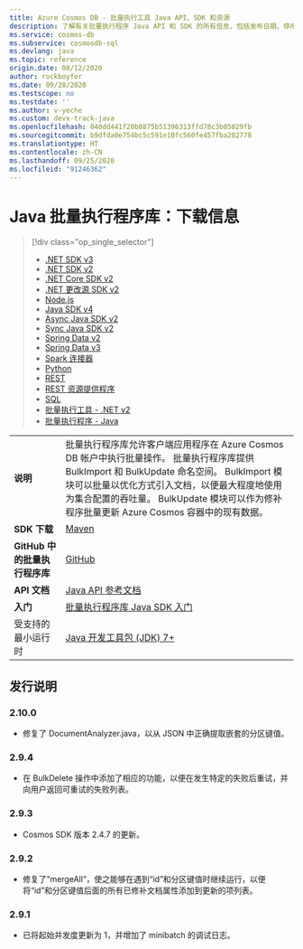 ```yaml
---
title: Azure Cosmos DB - 批量执行工具 Java API、SDK 和资源
description: 了解有关批量执行程序 Java API 和 SDK 的所有信息，包括发布日期、停用日期和 Azure Cosmos DB 批量执行程序 Java SDK 各版本之间所做的更改。
ms.service: cosmos-db
ms.subservice: cosmosdb-sql
ms.devlang: java
ms.topic: reference
origin.date: 08/12/2020
author: rockboyfor
ms.date: 09/28/2020
ms.testscope: no
ms.testdate: ''
ms.author: v-yeche
ms.custom: devx-track-java
ms.openlocfilehash: 040dd441f20b8875b51396313ffd78c3b05029fb
ms.sourcegitcommit: b9dfda0e754bc5c591e10fc560fe457fba202778
ms.translationtype: HT
ms.contentlocale: zh-CN
ms.lasthandoff: 09/25/2020
ms.locfileid: "91246362"
---
```

# <a name="java-bulk-executor-library-download-information"></a>Java 批量执行程序库：下载信息

> [!div class="op_single_selector"]
> * [.NET SDK v3](sql-api-sdk-dotnet-standard.md)
> * [.NET SDK v2](sql-api-sdk-dotnet.md)
> * [.NET Core SDK v2](sql-api-sdk-dotnet-core.md)
> * [.NET 更改源 SDK v2](sql-api-sdk-dotnet-changefeed.md)
> * [Node.js](sql-api-sdk-node.md)
> * [Java SDK v4](sql-api-sdk-java-v4.md)
> * [Async Java SDK v2](sql-api-sdk-async-java.md)
> * [Sync Java SDK v2](sql-api-sdk-java.md)
> * [Spring Data v2](sql-api-sdk-java-spring-v2.md)
> * [Spring Data v3](sql-api-sdk-java-spring-v3.md)
> * [Spark 连接器](sql-api-sdk-java-spark.md)
> * [Python](sql-api-sdk-python.md)
> * [REST](https://docs.microsoft.com/rest/api/cosmos-db/)
> * [REST 资源提供程序](https://docs.microsoft.com/rest/api/cosmos-db-resource-provider/)
> * [SQL](sql-api-query-reference.md)
> * [批量执行工具 - .NET v2](sql-api-sdk-bulk-executor-dot-net.md)
> * [批量执行程序 - Java](sql-api-sdk-bulk-executor-java.md)

| |  |
|---|---|
|**说明**|批量执行程序库允许客户端应用程序在 Azure Cosmos DB 帐户中执行批量操作。 批量执行程序库提供 BulkImport 和 BulkUpdate 命名空间。 BulkImport 模块可以批量以优化方式引入文档，以便最大程度地使用为集合配置的吞吐量。 BulkUpdate 模块可以作为修补程序批量更新 Azure Cosmos 容器中的现有数据。|
|**SDK 下载**|[Maven](https://search.maven.org/#search%7Cga%7C1%7Cdocumentdb-bulkexecutor)|
|**GitHub 中的批量执行程序库**|[GitHub](https://github.com/Azure/azure-cosmosdb-bulkexecutor-java-getting-started)|
| **API 文档**| [Java API 参考文档](https://docs.microsoft.com/java/api/com.microsoft.azure.documentdb.bulkexecutor)|
|**入门**|[批量执行程序库 Java SDK 入门](bulk-executor-java.md)|
|受支持的最小运行时|[Java 开发工具包 (JDK) 7+](https://docs.microsoft.com/java/azure/jdk/)|

## <a name="release-notes"></a>发行说明

<a name="2.10.0"></a>
### <a name="2100"></a>2.10.0

* 修复了 DocumentAnalyzer.java，以从 JSON 中正确提取嵌套的分区键值。

<a name="2.9.4"></a>
### <a name="294"></a>2.9.4

* 在 BulkDelete 操作中添加了相应的功能，以便在发生特定的失败后重试，并向用户返回可重试的失败列表。

<a name="2.9.3"></a>
### <a name="293"></a>2.9.3

* Cosmos SDK 版本 2.4.7 的更新。

<a name="2.9.2"></a>
### <a name="292"></a>2.9.2

* 修复了“mergeAll”，使之能够在遇到“id”和分区键值时继续运行，以便将“id”和分区键值后面的所有已修补文档属性添加到更新的项列表。

<a name="2.9.1"></a>
### <a name="291"></a>2.9.1

* 已将起始并发度更新为 1，并增加了 minibatch 的调试日志。

<!-- Update_Description: update meta properties, wording update, update link -->